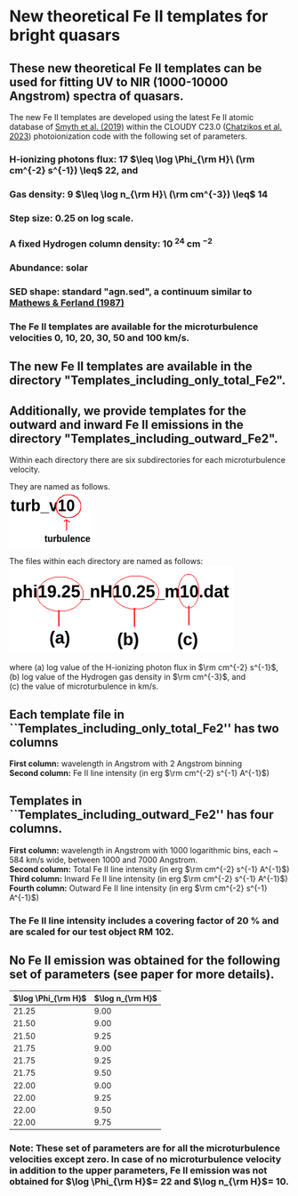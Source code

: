 # New theoretical Fe II templates for bright quasars
## These new theoretical Fe II templates can be used for fitting UV to NIR (1000-10000 Angstrom) spectra of quasars.

The new Fe II templates are developed using the latest Fe II atomic database of [Smyth et al. (2019)](https://ui.adsabs.harvard.edu/abs/2019MNRAS.483..654S/abstract/) within the CLOUDY C23.0 ([Chatzikos et al. 2023](https://ui.adsabs.harvard.edu/abs/2023RMxAA..59..327C/abstract/)) photoionization code with the following set of parameters.

### H-ionizing photons flux: 17 $\leq \log \Phi_{\rm H}\ (\rm cm^{-2} s^{-1}) \leq$ 22, and    
### Gas density: 9 $\leq \log n_{\rm H}\  (\rm cm^{-3}) \leq$ 14
### Step size: 0.25 on log scale. 
### A fixed Hydrogen column density: 10 $^{24}$ cm $^{-2}$   
### Abundance: solar
### SED shape: standard "agn.sed", a continuum similar to  [Mathews & Ferland (1987)](https://ui.adsabs.harvard.edu/abs/1987ApJ...323..456M/abstract/)
### The Fe II templates are available for the microturbulence velocities 0, 10, 20, 30, 50 and 100 km/s.

## The new Fe II templates are available in the directory "Templates_including_only_total_Fe2". 

## Additionally, we provide templates for the outward and inward Fe II emissions in the directory "Templates_including_outward_Fe2". 

Within each directory there are six subdirectories for each microturbulence velocity. 

They are named as follows.  
<img src='folder_syntax.png' alt="directory naming" style="height: 100px; width:150px;"/>

The files within each directory are named as follows:   
<img src='./file_name.png' alt="template naming">

where (a) log value of the H-ionizing photon flux in $\rm cm^{-2} s^{-1}$,    
(b) log value of the Hydrogen gas density in $\rm cm^{-3}$, and     
(c) the value of microturbulence in km/s.  

## Each template file in ``Templates_including_only_total_Fe2'' has two columns    
<b>First column:</b> wavelength in Angstrom with 2 Angstrom binning    
<b>Second column:</b> Fe II line intensity (in erg $\rm cm^{-2} s^{-1} A^{-1}$)

## Templates in ``Templates_including_outward_Fe2'' has four columns.
<b>First column:</b> wavelength in Angstrom with 1000 logarithmic bins, each ~ 584 km/s wide,  between 1000 and 7000 Angstrom.     
<b>Second column:</b> Total Fe II line intensity (in erg $\rm cm^{-2} s^{-1} A^{-1}$)      
<b>Third column:</b> Inward Fe II line intensity (in erg $\rm cm^{-2} s^{-1} A^{-1}$)       
<b>Fourth column:</b> Outward Fe II line intensity (in erg $\rm cm^{-2} s^{-1} A^{-1}$)       

### The Fe II line intensity includes a covering factor of 20 % and are scaled for our test object RM 102. 

## No Fe II emission was obtained for the following set of parameters (see paper for more details).     

| $\log \Phi_{\rm H}$ | $\log n_{\rm H}$ |
|-------------------|----------------|
|   21.25  | 9.00 |
| 21.50  | 9.00 |
| 21.50  | 9.25 |
| 21.75  | 9.00 |
| 21.75  | 9.25 |
| 21.75  | 9.50 |
| 22.00  | 9.00 |
| 22.00  | 9.25 |
| 22.00  | 9.50 |
| 22.00  | 9.75 |

### Note: These set of parameters are for all the microturbulence velocities except zero. In case of no microturbulence velocity in addition to the upper parameters, Fe II emission was not obtained for $\log \Phi_{\rm H}$= 22 and $\log n_{\rm H}$= 10.
